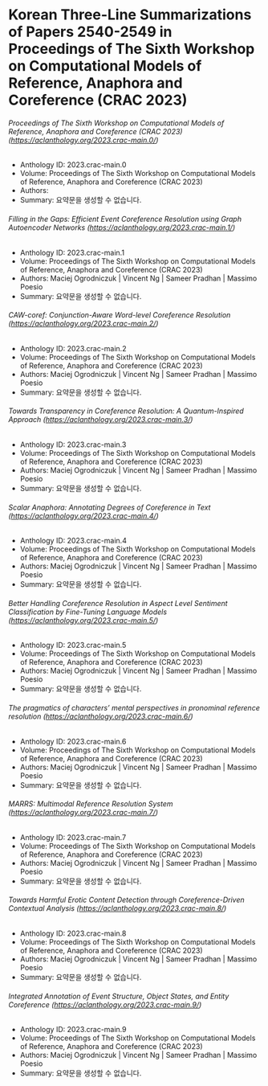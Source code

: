 # Korean Three-Line Summarizations of Papers 2540-2549 in Proceedings of The Sixth Workshop on Computational Models of Reference, Anaphora and Coreference (CRAC 2023)
###### Proceedings of The Sixth Workshop on Computational Models of Reference, Anaphora and Coreference (CRAC 2023) (https://aclanthology.org/2023.crac-main.0/)
- Anthology ID: 2023.crac-main.0 
- Volume: Proceedings of The Sixth Workshop on Computational Models of Reference, Anaphora and Coreference (CRAC 2023) 
- Authors:  
- Summary: 
    요약문을 생성할 수 없습니다.

###### Filling in the Gaps: Efficient Event Coreference Resolution using Graph Autoencoder Networks (https://aclanthology.org/2023.crac-main.1/)
- Anthology ID: 2023.crac-main.1 
- Volume: Proceedings of The Sixth Workshop on Computational Models of Reference, Anaphora and Coreference (CRAC 2023) 
- Authors: Maciej Ogrodniczuk | Vincent Ng | Sameer Pradhan | Massimo Poesio 
- Summary: 
    요약문을 생성할 수 없습니다.

###### CAW-coref: Conjunction-Aware Word-level Coreference Resolution (https://aclanthology.org/2023.crac-main.2/)
- Anthology ID: 2023.crac-main.2 
- Volume: Proceedings of The Sixth Workshop on Computational Models of Reference, Anaphora and Coreference (CRAC 2023) 
- Authors: Maciej Ogrodniczuk | Vincent Ng | Sameer Pradhan | Massimo Poesio 
- Summary: 
    요약문을 생성할 수 없습니다.

###### Towards Transparency in Coreference Resolution: A Quantum-Inspired Approach (https://aclanthology.org/2023.crac-main.3/)
- Anthology ID: 2023.crac-main.3 
- Volume: Proceedings of The Sixth Workshop on Computational Models of Reference, Anaphora and Coreference (CRAC 2023) 
- Authors: Maciej Ogrodniczuk | Vincent Ng | Sameer Pradhan | Massimo Poesio 
- Summary: 
    요약문을 생성할 수 없습니다.

###### Scalar Anaphora: Annotating Degrees of Coreference in Text (https://aclanthology.org/2023.crac-main.4/)
- Anthology ID: 2023.crac-main.4 
- Volume: Proceedings of The Sixth Workshop on Computational Models of Reference, Anaphora and Coreference (CRAC 2023) 
- Authors: Maciej Ogrodniczuk | Vincent Ng | Sameer Pradhan | Massimo Poesio 
- Summary: 
    요약문을 생성할 수 없습니다.

###### Better Handling Coreference Resolution in Aspect Level Sentiment Classification by Fine-Tuning Language Models (https://aclanthology.org/2023.crac-main.5/)
- Anthology ID: 2023.crac-main.5 
- Volume: Proceedings of The Sixth Workshop on Computational Models of Reference, Anaphora and Coreference (CRAC 2023) 
- Authors: Maciej Ogrodniczuk | Vincent Ng | Sameer Pradhan | Massimo Poesio 
- Summary: 
    요약문을 생성할 수 없습니다.

###### The pragmatics of characters’ mental perspectives in pronominal reference resolution (https://aclanthology.org/2023.crac-main.6/)
- Anthology ID: 2023.crac-main.6 
- Volume: Proceedings of The Sixth Workshop on Computational Models of Reference, Anaphora and Coreference (CRAC 2023) 
- Authors: Maciej Ogrodniczuk | Vincent Ng | Sameer Pradhan | Massimo Poesio 
- Summary: 
    요약문을 생성할 수 없습니다.

###### MARRS: Multimodal Reference Resolution System (https://aclanthology.org/2023.crac-main.7/)
- Anthology ID: 2023.crac-main.7 
- Volume: Proceedings of The Sixth Workshop on Computational Models of Reference, Anaphora and Coreference (CRAC 2023) 
- Authors: Maciej Ogrodniczuk | Vincent Ng | Sameer Pradhan | Massimo Poesio 
- Summary: 
    요약문을 생성할 수 없습니다.

###### Towards Harmful Erotic Content Detection through Coreference-Driven Contextual Analysis (https://aclanthology.org/2023.crac-main.8/)
- Anthology ID: 2023.crac-main.8 
- Volume: Proceedings of The Sixth Workshop on Computational Models of Reference, Anaphora and Coreference (CRAC 2023) 
- Authors: Maciej Ogrodniczuk | Vincent Ng | Sameer Pradhan | Massimo Poesio 
- Summary: 
    요약문을 생성할 수 없습니다.

###### Integrated Annotation of Event Structure, Object States, and Entity Coreference (https://aclanthology.org/2023.crac-main.9/)
- Anthology ID: 2023.crac-main.9 
- Volume: Proceedings of The Sixth Workshop on Computational Models of Reference, Anaphora and Coreference (CRAC 2023) 
- Authors: Maciej Ogrodniczuk | Vincent Ng | Sameer Pradhan | Massimo Poesio 
- Summary: 
    요약문을 생성할 수 없습니다.


